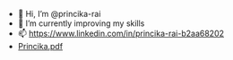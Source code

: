 - 👋 Hi, I’m @princika-rai
- 🌱 I’m currently improving my skills
- 📫 https://www.linkedin.com/in/princika-rai-b2aa68202
- [Princika.pdf](https://github.com/princika-rai/princika-rai/files/9187933/Princika.pdf)


<!---
princika-rai/princika-rai is a ✨ special ✨ repository because its `README.md` (this file) appears on your GitHub profile.
You can click the Preview link to take a look at your changes.
--->
